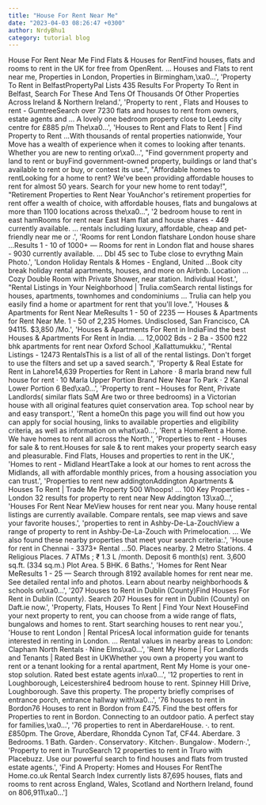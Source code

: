 ```yaml
---
title: "House For Rent Near Me"
date: "2023-04-03 08:26:47 +0300"
author: NrdyBhu1
category: tutorial blog
---
```

House For Rent Near Me
Find Flats & Houses for RentFind houses, flats and rooms to rent in the UK for free from OpenRent. ... Houses and Flats to rent near me, Properties in London, Properties in Birmingham,\xa0...', 'Property To Rent in BelfastPropertyPal Lists 435 Results For Property To Rent in Belfast, Search For These And Tens Of Thousands Of Other Properties Across Ireland & Northern Ireland.', 'Property to rent , Flats and Houses to rent - GumtreeSearch over 7230 flats and houses to rent from owners, estate agents and ... A lovely one bedroom property close to Leeds city centre for £885 p/m The\xa0...', 'Houses to Rent and Flats to Rent | Find Property to Rent ...With thousands of rental properties nationwide, Your Move has a wealth of experience when it comes to looking after tenants. Whether you are new to renting or\xa0...', "Find government property and land to rent or buyFind government-owned property, buildings or land that's available to rent or buy, or contest its use.", "Affordable homes to rentLooking for a home to rent? We've been providing affordable houses to rent for almost 50 years. Search for your new home to rent today!", "Retirement Properties to Rent Near YouAnchor's retirement properties for rent offer a wealth of choice, with affordable houses, flats and bungalows at more than 1100 locations across the\xa0...", '2 bedroom house to rent in east hamRooms for rent near East Ham flat and house shares - 449 currently available. ... rentals including luxury, affordable, cheap and pet-friendly near me or .', 'Rooms for rent London flatshare London house share ...Results 1 - 10 of 1000+ — Rooms for rent in London flat and house shares - 9030 currently available. ... Dbl 45 sec to Tube close to evrythng Main Photo.', 'London Holiday Rentals & Homes - England, United ...Book city break holiday rental apartments, houses, and more on Airbnb. Location ... Cozy Double Room with Private Shower, near station. Individual Host.', "Rental Listings in Your Neighborhood | Trulia.comSearch rental listings for houses, apartments, townhomes and condominiums ... Trulia can help you easily find a home or apartment for rent that you'll love.", 'Houses & Apartments for Rent Near MeResults 1 - 50 of 2235 — Houses & Apartments for Rent Near Me. 1 - 50 of 2,235 Homes. Undisclosed, San Francisco, CA 94115. $3,850 /Mo.', 'Houses & Apartments For Rent in IndiaFind the best Houses & Apartments For Rent in India. ... 12,0002 Bds - 2 Ba - 3500 ft22 bhk apartments for rent near Oxford School ,Kallattumukku.', "Rental Listings - 12473 RentalsThis is a list of all of the rental listings. Don't forget to use the filters and set up a saved search.", 'Property & Real Estate for Rent in Lahore14,639 Properties for Rent in Lahore · 8 marla brand new full house for rent · 10 Marla Upper Portion Brand New Near To Park · 2 Kanal Lower Portion 6 Bed\xa0...', 'Property to rent – Houses for Rent, Private Landlords( similar flats SqM Are two or three bedrooms) in a Victorian house with all original features quiet conservation area. Top school near by and easy transport.', 'Rent a homeOn this page you will find out how you can apply for social housing, links to available properties and eligibility criteria, as well as information on what\xa0...', 'Rent a HomeRent a Home. We have homes to rent all across the North.', 'Properties to rent - Houses for sale & to rent.Houses for sale & to rent makes your property search easy and pleasurable. Find Flats, Houses and properties to rent in the UK.', 'Homes to rent - Midland HeartTake a look at our homes to rent across the Midlands, all with affordable monthly prices, from a housing association you can trust.', 'Properties to rent new addingtonAddington Apartments & Houses To Rent | Trade Me Property 500 Whoops! ... 100 Key Properties - London 32 results for property to rent near New Addington 13\xa0...', 'Houses For Rent Near MeView houses for rent near you. Many house rental listings are currently available. Compare rentals, see map views and save your favorite houses.', 'properties to rent in Ashby-De-La-ZouchView a range of property to rent in Ashby-De-La-Zouch with Primelocation. ... We also found these nearby properties that meet your search criteria:.', 'House for rent in Chennai - 3373+ Rental ...50. Places nearby. 2 Metro Stations. 4 Religious Places. 7 ATMs ; ₹ 1.3 L /month. Deposit 6 month(s) rent. 3,600 sq.ft. (334 sq.m.) Plot Area. 5 BHK. 6 Baths.', 'Homes for Rent Near MeResults 1 - 25 — Search through 8192 available homes for rent near me. See detailed rental info and photos. Learn about nearby neighborhoods & schools on\xa0...', '207 Houses to Rent in Dublin (County)Find Houses For Rent in Dublin (County). Search 207 Houses for rent in Dublin (County) on Daft.ie now.', 'Property, Flats, Houses To Rent | Find Your Next HouseFind your next property to rent, you can choose from a wide range of flats, bungalows and homes to rent. Start searching houses to rent near you.', 'House to rent London | Rental PricesA local information guide for tenants interested in renting in London. ... Rental values in nearby areas to London: Clapham North Rentals · Nine Elms\xa0...', 'Rent My Home | For Landlords and Tenants | Rated Best in UKWhether you own a property you want to rent or a tenant looking for a rental apartment, Rent My Home is your one-stop solution. Rated best estate agents in\xa0...', '12 properties to rent in Loughborough, Leicestershire4 bedroom house to rent. Spinney Hill Drive, Loughborough. Save this property. The property briefly comprises of entrance porch, entrance hallway with\xa0...', '76 houses to rent in Bordon76 Houses to rent in Bordon from £475. Find the best offers for Properties to rent in Bordon. Connecting to an outdoor patio. A perfect stay for families,\xa0...', '76 properties to rent in AberdareHouse. ·. to rent. £850pm. The Grove, Aberdare, Rhondda Cynon Taf, CF44. Aberdare. 3 Bedrooms. 1 Bath. Garden·. Conservatory·. Kitchen·. Bungalow·. Modern·.', 'Property to rent in TruroSearch 12 properties to rent in Truro with Placebuzz. Use our powerful search to find houses and flats from trusted estate agents.', 'Find A Property: Homes and Houses For RentThe Home.co.uk Rental Search Index currently lists 87,695 houses, flats and rooms to rent across England, Wales, Scotland and Northern Ireland, found on 806,911\xa0...']